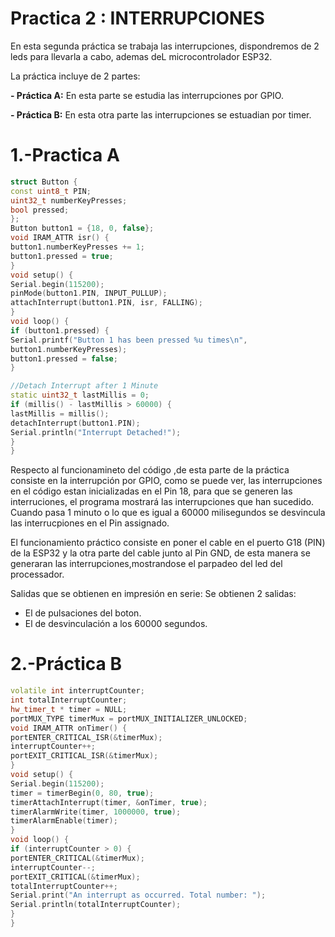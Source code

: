 # Practica 2 : INTERRUPCIONES

En esta segunda práctica se trabaja las interrupciones, dispondremos de 2 leds para llevarla a cabo, ademas deL microcontrolador ESP32.

La práctica incluye de 2 partes:

**- Práctica A:**
En esta parte se estudia las interrupciones por GPIO.

**- Práctica B:**
En esta otra parte las interrupciones se estuadian por timer.

# 1.-Practica A

```c++
struct Button {
const uint8_t PIN;
uint32_t numberKeyPresses;
bool pressed;
};
Button button1 = {18, 0, false};
void IRAM_ATTR isr() {
button1.numberKeyPresses += 1;
button1.pressed = true;
}
void setup() {
Serial.begin(115200);
pinMode(button1.PIN, INPUT_PULLUP);
attachInterrupt(button1.PIN, isr, FALLING);
}
void loop() {
if (button1.pressed) {
Serial.printf("Button 1 has been pressed %u times\n",
button1.numberKeyPresses);
button1.pressed = false;
}

//Detach Interrupt after 1 Minute
static uint32_t lastMillis = 0;
if (millis() - lastMillis > 60000) {
lastMillis = millis();
detachInterrupt(button1.PIN);
Serial.println("Interrupt Detached!");
}
}
```
Respecto al funcionamineto del código ,de esta parte de la práctica consiste en la interrupción por GPIO, como se puede ver, las interrupciones en el código estan inicializadas en el Pin 18, para que se generen las interruciones, el programa mostrará las interrupciones que han sucedido.
Cuando pasa 1 minuto o lo que es igual a 60000 milisegundos se desvincula las interrucpiones en el Pin assignado.

El funcionamiento práctico consiste en poner el cable en el puerto G18 (PIN) de la ESP32 y la otra parte del cable junto al Pin GND, de esta manera se generaran las interrupciones,mostrandose el parpadeo del led del processador.

Salidas que se obtienen en impresión en serie: 
Se obtienen 2 salidas:
- El de pulsaciones del boton.
- El de desvinculación a los 60000 segundos.

# 2.-Práctica B

```c++
volatile int interruptCounter;
int totalInterruptCounter;
hw_timer_t * timer = NULL;
portMUX_TYPE timerMux = portMUX_INITIALIZER_UNLOCKED;
void IRAM_ATTR onTimer() {
portENTER_CRITICAL_ISR(&timerMux);
interruptCounter++;
portEXIT_CRITICAL_ISR(&timerMux);
}
void setup() {
Serial.begin(115200);
timer = timerBegin(0, 80, true);
timerAttachInterrupt(timer, &onTimer, true);
timerAlarmWrite(timer, 1000000, true);
timerAlarmEnable(timer);
}
void loop() {
if (interruptCounter > 0) {
portENTER_CRITICAL(&timerMux);
interruptCounter--;
portEXIT_CRITICAL(&timerMux);
totalInterruptCounter++;
Serial.print("An interrupt as occurred. Total number: ");
Serial.println(totalInterruptCounter);
}
}
```

